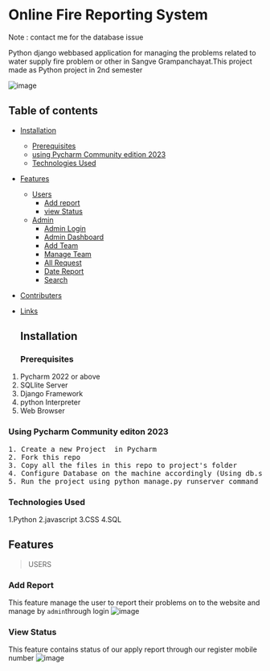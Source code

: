 # Online Fire Reporting System 
 Note : contact me for the database issue

 Python django webbased application for managing the problems related to water supply fire problem or other in Sangve Grampanchayat.This project made as Python project in 2nd semester 


![image](https://github.com/Rohitraut15/SangveGrampanchayat-Python-project/assets/136091024/bae55f0c-0a97-4624-b73f-2fd1654139c8)
## Table of contents

- [Installation](#installation)
    - [Prerequisites](#prerequisites)
    - [using Pycharm Community edition 2023](#using-Pycharm-Community-edition-2023)
    - [Technologies Used](#technologies-used)
- [Features](#features)
    - [Users](#users)
        - [Add report](#add-report)
        - [view Status](#view-status)
    - [Admin](#admin)
        - [Admin Login](#admin-login)
        - [Admin Dashboard ](#admin-dashboard)
        - [Add Team](#add-team)
        - [Manage Team](#manage-team)
        - [All Request ](#all-request)
        - [Date Report](#date-report)
        - [Search](#search)
- [Contributers](#contributers)
- [Links](#links)

  ## Installation <a name='installation'></a>

  ### Prerequisites <a name='prerequisites'></a>

1. Pycharm 2022 or above 
2. SQLlite Server
3. Django Framework 
4. python Interpreter 
4. Web Browser


 ### Using Pycharm Community editon 2023 <a name='using-Pycharm-Community-edition-2023'></a>
<pre>
1. Create a new Project  in Pycharm  
2. Fork this repo  
3. Copy all the files in this repo to project's folder  
4. Configure Database on the machine accordingly (Using db.sqlite3 file checked in)
5. Run the project using python manage.py runserver command on the terminal 
</pre>

### Technologies Used <a name='technologies-used'></a>

1.Python
2.javascript 
3.CSS
4.SQL


## Features <a name='features'></a>

> USERS <a name='users'></a>

### Add Report <a name='add-report'></a>
This feature manage the user to report their problems  on to the website  and manage by <code>admin</code>through login
![image](https://github.com/Rohitraut15/SangveGrampanchayat-Python-project/assets/136091024/e609efc6-8f20-4927-9050-f7978ddb3d1d)


### View Status <a name='view-status'></a>
This feature contains status of our apply report through our register mobile number 
![image](https://github.com/Rohitraut15/SangveGrampanchayat-Python-project/assets/136091024/20681ab3-e785-478c-91cf-c5decc5991f6)

###



